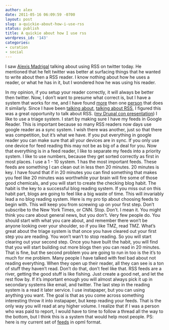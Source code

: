 ```yaml
---
author: alex
date: 2011-05-16 06:09:59 -0700
layout: post
slug: a-quickie-about-how-i-use-rss
status: publish
title: A quickie about how I use rss
wordpress_id: '143'
categories:
- curation
- social
---
```


I saw [Alexis Madrigal](http://www.theatlantic.com/alexis-madrigal/)
talking about using RSS on twitter today. He mentioned that he felt
twitter was better at surfacing things that he wanted to write about
then a RSS reader. I know nothing about how he uses a reader, or what he
has in it, but I wondered how he was using his reader.

In my opinion, if you setup your reader correctly, it will always be
better then twitter. Now, I don’t want to presume what correct is, but I
have a system that works for me, and I have found
[more](http://nerdgap.com/create-your-own-internet-newspaper/) then one
[person](http://patrickrhone.com/2010/02/15/my-rss-system/) that does it
similarly. Since I have been [talking
about](http://alexkessinger.net/2011/03/29/rss-i-cant-quit-you/),
[talking about
RSS](http://alexkessinger.net/2011/03/14/something-i-wanted-to-say-about-rss-for-a-long-time/),
I figured this was a great opportunity to talk about RSS. ([my Drupal
con
presentation](http://alexkessinger.net/2010/03/24/alex-kessinger-drupal-con-sf-2010-presentation-notes-page/))
I like to use a triage system. I start by making sure I have my feeds in
Google Reader. This is important because so many RSS readers now days
use google reader as a sync system. I wish there was another, just so
that there was competition, but it’s what we have. If you put everything
in google reader you can make sure that all your devices are in sync. If
you only use one device for feed reading this may not be as big of a
deal for you. Now that everything is in a feed reader, I like to
separate my feeds into a priority system. I like to use numbers, because
they get sorted correctly as first in most places. I use a 1 - 10
system. 1 has the most important feeds. These feeds are something I can
clean out in less then 20 minutes. 20 minutes is key. I have found that
if in 20 minutes you can find something that makes you feel like 20
minutes was worthwhile your brain will fire some of those good
chemicals, and you will start to create the checking blog habit. The
habit is the key to a successful blog reading system. If you miss out on
this habit part, blogs are going to feel like a big waste of time. This
will invariably lead a no blog reading system. Here is my pro tip about
choosing feeds to begin with. This will keep you from screwing up on
your first step. Don’t subscribe to the New York Times, or CNN. Stop.
Don’t. I mean it. You might think you care about general news, but you
don’t. Very few people do. You should start with what you care about,
and remember there won’t be anyone looking over your shoulder, so if you
like TMZ, read TMZ. What’s great about the triage system is that once
you have cleared out your first step you are reading. You won’t wan’t to
stop reading. So you will start clearing out your second step. Once you
have built the habit, you will find that you will start building out
more blogs then you can read in 20 minutes. That is fine, but the second
problem you are going to run in too is the it’s to much for me problem.
Many people I have talked with feel bad about not reading everything.
When they open up their reader, all they can see is a ton of stuff they
haven’t read. Don’t do that, don’t feel like that. RSS feeds are a
river, getting the good stuff is like fishing. Just create a good net,
and let the rest flow by. If it’s important enough you will almost
always pick it up in secondary systems like email, and twitter. The last
step in the reading system is a read it later service. I use instapaper,
but you can using anything you want. The goal is that as you come across
something interesting throw it into instapaper, but keep reading your
feeds. That is the only way you will read at any higher volume. I
realize that if I was a person who was paid to report, I would have to
time to follow a thread all the way to the bottom, but I think this is a
system that would help most people. PS: here is my current set of
[feeds](http://sia.tw/kHFM61) in opml format.
